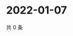 # 2022-01-07

共 0 条

<!-- BEGIN WEIBO -->
<!-- 最后更新时间 Fri Jan 07 2022 14:18:10 GMT+0800 (China Standard Time) -->

<!-- END WEIBO -->
